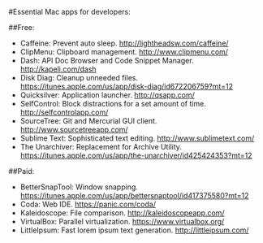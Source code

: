 #Essential Mac apps for developers:

##Free:
- Caffeine: Prevent auto sleep. http://lightheadsw.com/caffeine/
- ClipMenu: Clipboard management. http://www.clipmenu.com/
- Dash: API Doc Browser and Code Snippet Manager. http://kapeli.com/dash
- Disk Diag: Cleanup unneeded files. https://itunes.apple.com/us/app/disk-diag/id672206759?mt=12
- Quicksilver: Application launcher. http://qsapp.com/
- SelfControl: Block distractions for a set amount of time. http://selfcontrolapp.com/
- SourceTree: Git and Mercurial GUI client. http://www.sourcetreeapp.com/
- Sublime Text: Sophisticated text editing. http://www.sublimetext.com/
- The Unarchiver: Replacement for Archive Utility. https://itunes.apple.com/us/app/the-unarchiver/id425424353?mt=12

##Paid:
- BetterSnapTool: Window snapping. https://itunes.apple.com/us/app/bettersnaptool/id417375580?mt=12
- Coda: Web IDE. https://panic.com/coda/
- Kaleidoscope: File comparison. http://kaleidoscopeapp.com/
- VirtualBox: Parallel virtualization. https://www.virtualbox.org/
- LittleIpsum: Fast lorem ipsum text generation. http://littleipsum.com/
